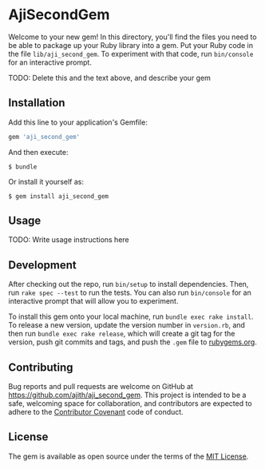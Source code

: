 # AjiSecondGem

Welcome to your new gem! In this directory, you'll find the files you need to be able to package up your Ruby library into a gem. Put your Ruby code in the file `lib/aji_second_gem`. To experiment with that code, run `bin/console` for an interactive prompt.

TODO: Delete this and the text above, and describe your gem

## Installation

Add this line to your application's Gemfile:

```ruby
gem 'aji_second_gem'
```

And then execute:

    $ bundle

Or install it yourself as:

    $ gem install aji_second_gem

## Usage

TODO: Write usage instructions here

## Development

After checking out the repo, run `bin/setup` to install dependencies. Then, run `rake spec --test` to run the tests. You can also run `bin/console` for an interactive prompt that will allow you to experiment.

To install this gem onto your local machine, run `bundle exec rake install`. To release a new version, update the version number in `version.rb`, and then run `bundle exec rake release`, which will create a git tag for the version, push git commits and tags, and push the `.gem` file to [rubygems.org](https://rubygems.org).

## Contributing

Bug reports and pull requests are welcome on GitHub at https://github.com/ajith/aji_second_gem. This project is intended to be a safe, welcoming space for collaboration, and contributors are expected to adhere to the [Contributor Covenant](http://contributor-covenant.org) code of conduct.


## License

The gem is available as open source under the terms of the [MIT License](http://opensource.org/licenses/MIT).

